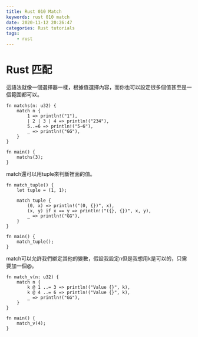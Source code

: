 ```yaml
---
title: Rust 010 Match
keywords: rust 010 match
date: 2020-11-12 20:26:47
categories: Rust tutorials
tags:
    - rust
---
```

# Rust 匹配

這語法就像一個選擇器一樣，根據值選擇內容，而你也可以設定很多個值甚至是一個範圍都可以。

```rust=
fn matchs(n: u32) {
    match n {
        1 => println!("1"),
        | 2 | 3 | 4 => println!("234"),
        5..=6 => println!("5~6"),
        _ => println!("GG"),
    }
}

fn main() {
    matchs(3);
}
```

match還可以用tuple來判斷裡面的值。

```rust=
fn match_tuple() {
    let tuple = (1, 1);

    match tuple {
        (0, x) => println!("(0, {})", x),
        (x, y) if x == y => println!("({}, {})", x, y),
        _ => println!("GG"),
    }
}

fn main() {
    match_tuple();
}
```

match可以允許我們綁定其他的變數，假設我設定n但是我想用k是可以的，只需要加一個@。

```rust=
fn match_v(n: u32) {
    match n {
        k @ 1 ..= 3 => println!("Value {}", k),
        k @ 4 ..= 6 => println!("Value {}", k),
        _ => println!("GG"),
    }
}

fn main() {
    match_v(4);
}
```
